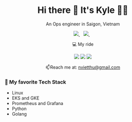 <h1 align='center'>
  Hi there 👋 It's Kyle 👨‍💻
</h1>

<p align='center'>
  An Ops engineer in Saigon, Vietnam
</p>



<p align='center'>
  
  <a href="https://www.linkedin.com/in/thunguyenviet/">
    <img src="https://img.shields.io/badge/linkedin-%230077B5.svg?&style=for-the-badge&logo=linkedin&logoColor=white" />
  </a>&nbsp;&nbsp;

  <a href="https://kylewin.github.io">
    <img src="https://img.shields.io/badge/GitHub-100000?style=for-the-badge&logo=github&logoColor=white" />
  </a>&nbsp;&nbsp;
  
</p>

<p align='center'>
  💻 My ride<br/><br/>
  <img src="https://img.shields.io/badge/mac%20os-000000?style=for-the-badge&logo=apple&logoColor=white" />
  <img src="https://img.shields.io/badge/VSCode-0078D4?style=for-the-badge&logo=visual%20studio%20code&logoColor=white" />
  <img src="https://img.shields.io/badge/VIM-%2311AB00.svg?&style=for-the-badge&logo=vim&logoColor=white" />
</p>

<p align='center'>
  📫Reach me at: <a href='mailto:nvietthu@gmail.com'>nvietthu@gmail.com</a>
</p>

### 📃 My favorite Tech Stack
- Linux
- EKS and GKE
- Prometheus and Grafana
- Python
- Golang

